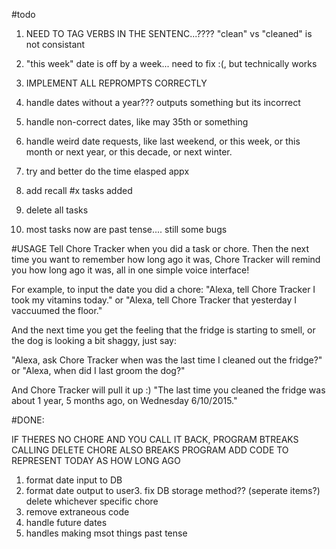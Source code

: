 #todo

1. NEED TO TAG VERBS IN THE SENTENC...????
"clean" vs "cleaned" is not consistant
1. "this week" date is off by a week... need to fix :(, but technically works

1. IMPLEMENT ALL REPROMPTS CORRECTLY
2. handle dates without a year??? outputs something but its incorrect
2. handle non-correct dates, like may 35th or something
1. handle weird date requests, like last weekend, or this week, or this month or next year, or this decade, or next winter.

4. try and better do the time elasped appx

4. add recall #x tasks added
5. delete all tasks

6. most tasks now are past tense.... still some bugs




#USAGE
Tell Chore Tracker when you did a task or chore. Then the next time you want to remember how long ago it was, Chore Tracker will remind you how long ago it was, all in one simple voice interface!

For example, to input the date you did a chore:
"Alexa, tell Chore Tracker I took my vitamins today."
or
"Alexa, tell Chore Tracker that yesterday I vaccuumed the floor."

And the next time you get the feeling that the fridge is starting to smell, or the dog is looking a bit shaggy, just say:

"Alexa, ask Chore Tracker when was the last time I cleaned out the fridge?"
or
"Alexa, when did I last groom the dog?"

And Chore Tracker will pull it up :)
"The last time you cleaned the fridge was about 1 year, 5 months ago, on Wednesday 6/10/2015."


#DONE:

IF THERES NO CHORE AND YOU CALL IT BACK, PROGRAM BTREAKS
CALLING DELETE CHORE ALSO BREAKS PROGRAM
ADD CODE TO REPRESENT TODAY AS HOW LONG AGO
1. format date input to DB
2. format date output to user3. fix DB storage method?? (seperate items?)
delete whichever specific chore
7. remove extraneous code
1. handle future dates
2. handles making msot things past tense
